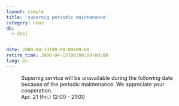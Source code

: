 ```yaml
---
layout: simple
title: 'supernig periodic maintenance'
category: news
db:
  - ddbj


date: 2000-04-13T00:00:00+09:00
retire_time: 2000-04-13T00:00:00+09:00
lang: en
---
```


<dd>Supernig service will be unavailable during the following date because of the periodic maintenance. We appreciate your cooperation.<br>
<dd>Apr. 21 (Fri.) 12:00 - 21:00</dd>
</dd>
